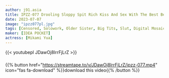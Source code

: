 ```yaml
---
author: j91.asia
title: IPZZ-077 Drooling Sloppy Spit Rich Kiss And Sex With The Best Beauty Yua Mikami
date: 2023-07-07
image: "ipzz077pl.jpg"
tags: [Censored, Solowork, Older Sister, Big Tits, Slut, Digital Mosaic, Kiss]
maker: [IDEA POCKET]
actress: [Mikami Yua]
---
```



{{< youtubepl JDawOj8lrrFjLrZ >}}
###

{{% button href="https://streamtape.to/v/JDawOj8lrrFjLrZ/ipzz-077.mp4" icon="fas fa-download" %}}download this video{{% /button %}}

